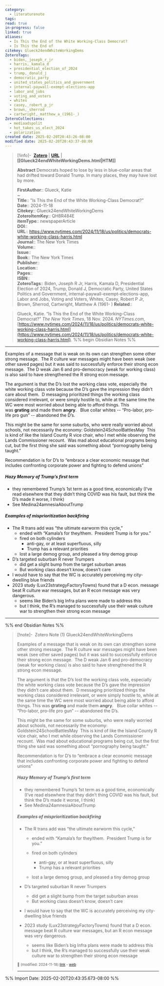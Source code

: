 ```yaml
---
category:
  - literaturenote
tags: 
read: true
in-progress: false
linked: true
aliases:
  - Is This the End of the White Working-Class Democrat?
  - Is This the End of
citekey: Glueck24endWhiteWorkingDems
ZoteroTags:
  - biden,_joseph_r_jr
  - harris,_kamala_d
  - presidential_election_of_2024
  - trump,_donald_j
  - democratic_party
  - united_states_politics_and_government
  - internal-paywall-exempt-elections-app
  - labor_and_jobs
  - voting_and_voters
  - whites
  - casey,_robert_p_jr
  - brown,_sherrod
  - cartwright,_matthew_a_(1961-_)
ZoteroCollections:
  - mediaadspolit
  - hot_takes_us_elect_2024
  - polarization
created date: 2025-02-20T20:43:26-08:00
modified date: 2025-02-20T20:43:37-08:00
---
```


> [!info]- &nbsp;[**Zotero**](zotero://select/library/items/QH8R484E)   | [**URL**](https://www.nytimes.com/2024/11/18/us/politics/democrats-white-working-class-harris.html) | **[[Glueck24endWhiteWorkingDems.html|HTM]]**
>
> 
> **Abstract**
> Democrats hoped to lose by less in blue-collar areas that had drifted toward Donald Trump. In many places, they may have lost by more.
> 
> 
> **FirstAuthor**:: Glueck, Katie  
~    
> **Title**:: "Is This the End of the White Working-Class Democrat?"  
> **Date**:: 2024-11-18  
> **Citekey**:: Glueck24endWhiteWorkingDems  
> **ZoteroItemKey**:: QH8R484E  
> **itemType**:: newspaperArticle  
> **DOI**::   
> **URL**:: https://www.nytimes.com/2024/11/18/us/politics/democrats-white-working-class-harris.html  
> **Journal**:: The New York Times  
> **Volume**::   
> **Issue**::   
> **Book**:: The New York Times  
> **Publisher**::   
> **Location**::    
> **Pages**::   
> **ISBN**::   
> **ZoteroTags**:: Biden, Joseph R Jr, Harris, Kamala D, Presidential Election of 2024, Trump, Donald J, Democratic Party, United States Politics and Government, internal-paywall-exempt-elections-app, Labor and Jobs, Voting and Voters, Whites, Casey, Robert P Jr, Brown, Sherrod, Cartwright, Matthew A (1961- )
> **Related**:: 

> Glueck, Katie. “Is This the End of the White Working-Class Democrat?” _The New York Times_, 18 Nov. 2024. _NYTimes.com_, [https://www.nytimes.com/2024/11/18/us/politics/democrats-white-working-class-harris.html](https://www.nytimes.com/2024/11/18/us/politics/democrats-white-working-class-harris.html).
%% begin Obsidian Notes %%
___

Examples of a message that is weak on its own can strengthen some other strong message.  The R culture war messages might have been weak (see other saved pages) but it was said to successfully enforce their strong econ message.  The D weak Jan 6 and pro-democracy (weak for working class) is also said to have strengthened the R strong econ message.

The argument is that the D’s lost the working class vote, especially the white working class vote because the D’s gave the impression they didn’t care about them.  D messaging prioritized things the working class considered irrelevant, or were simply hostile to, while at the same time the WC were most worried about being able to afford things. This was **grating** and made them **angry**.   Blue collar whites -- “Pro-labor, pro-life pro gun” -- abandoned the D’s.

This might be the same for some suburbs, who were really worried about schools, not necessarily the economy: Goldstein24SchoolBattlesMay  This is kind of like the Island County R vice chair, who I met while observing the Lands Commissioner recount.  Was mad about educational programs being cut, but the first thing she said was something about “pornography being taught.”

Recommendation is for D’s to “embrace a clear economic message that includes confronting corporate power and fighting to defend unions”

##### Hazy Memory of Trump’s first term

- they remembered Trump’s 1st term as a good time, economically (I’ve read elsewhere that they didn’t thing COVID was his fault, but think the D’s made it worse, I think)
- See Medina24amnesiaAboutTrump

##### Examples of misprioritization backfiring

- The R trans add was “the ultimate earworm this cycle,”
    - ended with “Kamala’s for they/them.  President Trump is for you.”
    - fired on both cylinders
        - anti-gay, or at least superfluous, silly
        - Trump has a relevant priorities
    - lost a large demog group, and pleased a tiny demog group
- D’s targeted suburban R never Trumpers
    - did get a slight bump from the target suburban areas
    - But working class doesn’t know, doesn’t care
- I would have to say that the WC is accurately perceiving my city-dwelling blue friends
- 2023 study (Lux23strategyFactoryTowns) found that a D econ. message beat R culture war messages, but an R econ message was very dangerous.
    - seems like Biden’s big Infra plans were made to address this
    - but I think, the R’s managed to successfully use their weak culture war to strengthen their strong econ message
___
%% end Obsidian Notes %%

> [!note]- &nbsp;Zotero Note (1)
> Glueck24endWhiteWorkingDems
> 
> Examples of a message that is weak on its own can strengthen some other strong message.  The R culture war messages might have been weak (see other saved pages) but it was said to successfully enforce their strong econ message.  The D weak Jan 6 and pro-democracy (weak for working class) is also said to have strengthened the R strong econ message.
> 
> The argument is that the D’s lost the working class vote, especially the white working class vote because the D’s gave the impression they didn’t care about them.  D messaging prioritized things the working class considered irrelevant, or were simply hostile to, while at the same time the WC were most worried about being able to afford things. This was **grating** and made them **angry**.   Blue collar whites -- “Pro-labor, pro-life pro gun” -- abandoned the D’s.
> 
> This might be the same for some suburbs, who were really worried about schools, not necessarily the economy: Goldstein24SchoolBattlesMay  This is kind of like the Island County R vice chair, who I met while observing the Lands Commissioner recount.  Was mad about educational programs being cut, but the first thing she said was something about “pornography being taught.”
> 
> Recommendation is for D’s to “embrace a clear economic message that includes confronting corporate power and fighting to defend unions”
> 
> ##### Hazy Memory of Trump’s first term
> 
> - they remembered Trump’s 1st term as a good time, economically (I’ve read elsewhere that they didn’t thing COVID was his fault, but think the D’s made it worse, I think)
> - See Medina24amnesiaAboutTrump
> 
> ##### Examples of misprioritization backfiring
> 
> - The R trans add was “the ultimate earworm this cycle,”
>     
>     - ended with “Kamala’s for they/them.  President Trump is for you.”
>     - fired on both cylinders
>         
>         - anti-gay, or at least superfluous, silly
>         - Trump has a relevant priorities
>     - lost a large demog group, and pleased a tiny demog group
> - D’s targeted suburban R never Trumpers
>     
>     - did get a slight bump from the target suburban areas
>     - But working class doesn’t know, doesn’t care
> - I would have to say that the WC is accurately perceiving my city-dwelling blue friends
> - 2023 study (Lux23strategyFactoryTowns) found that a D econ. message beat R culture war messages, but an R econ message was very dangerous.
>     
>     - seems like Biden’s big Infra plans were made to address this
>     - but I think, the R’s managed to successfully use their weak culture war to strengthen their strong econ message
> 
> <small>📝️ (modified: 2024-11-18) [link](zotero://select/library/items/SHZAF9A8) - [web](http://zotero.org/users/60638/items/SHZAF9A8)</small>
>  
> ---



%% Import Date: 2025-02-20T20:43:35.673-08:00 %%
